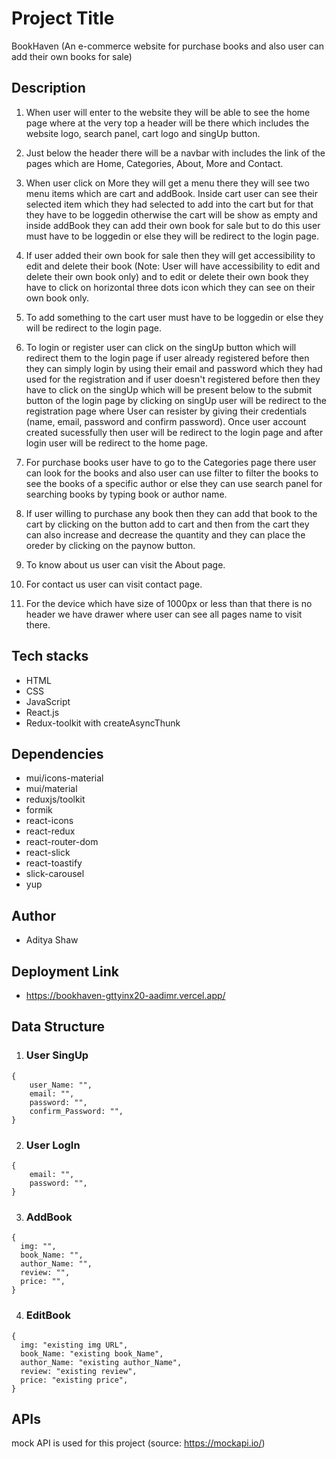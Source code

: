 # Project Title

BookHaven (An e-commerce website for purchase books and also user can add their own books for sale)

## Description

1. When user will enter to the website they will be able to see the home page where at the very top a header will be there which includes 
   the website logo, search panel, cart logo and singUp button.

2. Just below the header there will be a navbar with includes the link of the pages which are Home, Categories, About, More and Contact.

3. When user click on More they will get a menu there they will see two menu items which are cart and addBook. Inside cart user can see 
   their selected item which they had selected to add into the cart but for that they have to be loggedin otherwise the cart will be show 
   as empty and inside addBook they can add their own book for sale but to do this user must have to be loggedin or else they will be
   redirect to the login page.

4. If user added their own book for sale then they will get accessibility to edit and delete their book (Note: User will have 
   accessibility to edit and delete their own book only) and to edit or delete their own book they have to click on horizontal three dots 
   icon which they can see on their own book only.

5. To add something to the cart user must have to be loggedin or else they will be redirect to the login page.

6. To login or register user can click on the singUp button which will redirect them to the login page if user already registered before 
   then they can simply login by using their email and password which they had used for the registration and if user doesn't registered 
   before then they have to click on the singUp which will be present below to the submit button of the login page by clicking on singUp 
   user will be redirect to the registration page where User can resister by giving their credentials (name, email, password and 
   confirm password). Once user account created sucessfully then user will be redirect to the login page and after login user will be 
   redirect to the home page.        

7. For purchase books user have to go to the Categories page there user can look for the books and also user can use filter to filter the 
   books to see the books of a specific author or else they can use search panel for searching books by typing book or author name.

8. If user willing to purchase any book then they can add that book to the cart by clicking on the button add to cart and then from the 
   cart they can also increase and decrease the quantity and they can place the oreder by clicking on the paynow button.

9. To know about us user can visit the About page.

10. For contact us user can visit contact page.

11. For the device which have size of 1000px or less than that there is no header we have drawer where user can see all pages name to 
    visit there.

## Tech stacks

* HTML
* CSS
* JavaScript
* React.js
* Redux-toolkit with createAsyncThunk

## Dependencies

* mui/icons-material
* mui/material
* reduxjs/toolkit
* formik
* react-icons
* react-redux
* react-router-dom
* react-slick 
* react-toastify
* slick-carousel
* yup

## Author

* Aditya Shaw

## Deployment Link

* https://bookhaven-gttyinx20-aadimr.vercel.app/

## Data Structure

1. ### User SingUp 
```
{
    user_Name: "",
    email: "",
    password: "",
    confirm_Password: "",
}
```
2. ### User LogIn
```
{
    email: "",
    password: "",
}
```
3. ### AddBook
```
{
  img: "",
  book_Name: "",
  author_Name: "",
  review: "",
  price: "",
}
```
4. ### EditBook
```
{
  img: "existing img URL",
  book_Name: "existing book_Name",
  author_Name: "existing author_Name",
  review: "existing review",
  price: "existing price",
}
```
## APIs

mock API is used for this project (source: https://mockapi.io/) 
   
